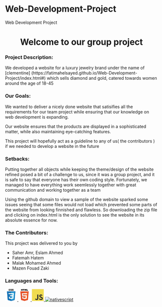 # Web-Development-Project
Web Development Project

<h1 align="center">Welcome to our group project</h1>
<h3 align="left">Project Description:</h3>
<p>We developed a website for a luxury jewelry brand under the name of [clementine] (https://fatimahelsayed.github.io/Web-Development-Project/index.html#) 
which sells diamond and gold, catered towards women around the age of 18-45</p>

<h3 align="left">Our Goals:</h3>
<p> We wanted to deliver a nicely done website that satisifies all the requirements for our team project while ensuring that our knowledge on web development is expanding. </p>
<p>Our website ensures that the products are displayed in a sophisticated matter, while also maintaining eye-catching features.</p>
<p>This project will hopefully act as a guideline to any of us( the contributors ) if we needed to develop a website in the future</p>

<h3 align="left">Setbacks: </h3>
<p>Putting together all objects while keeping the theme/design of the website refined posed a bit of a challenge to us, since it was a group project, and it is safe to say that everyone has their own coding style. Fortunately, we managed to have everything work seemlessly together with great communication and working together as a team</p>
<p>Using the github domain to view a sample of the website sparked some issues seeing that some files would not load which prevented some parts of the website from looking finnished and flawless. So downloading the zip file and clicking on index.html is the only solution to see the website in its absolute essence for now.
</p>

<h3 align="left">The Contributors:</h3>
<p>  This project was delivered to you by <ul><li> Saher Amr, Eslam Ahmed</li>
  <li> Fatemah Hatem </li>
  <li>Malak Mohamed Ahmed</li> 
  <li>Mazen Fouad Zaki </li></ul>
</p>


<h3 align="left">Languages and Tools:</h3>
<p align="left"> <a href="https://www.w3schools.com/css/" target="_blank" rel="noreferrer"> <img src="https://raw.githubusercontent.com/devicons/devicon/master/icons/css3/css3-original-wordmark.svg" alt="css3" width="40" height="40"/> </a> <a href="https://www.w3.org/html/" target="_blank" rel="noreferrer"> <img src="https://raw.githubusercontent.com/devicons/devicon/master/icons/html5/html5-original-wordmark.svg" alt="html5" width="40" height="40"/> </a> <a href="https://developer.mozilla.org/en-US/docs/Web/JavaScript" target="_blank" rel="noreferrer"> <img src="https://raw.githubusercontent.com/devicons/devicon/master/icons/javascript/javascript-original.svg" alt="javascript" width="40" height="40"/> </a> <a href="https://nativescript.org/" target="_blank" rel="noreferrer"> <img src="https://raw.githubusercontent.com/detain/svg-logos/780f25886640cef088af994181646db2f6b1a3f8/svg/nativescript.svg" alt="nativescript" width="40" height="40"/> </a> </p>
